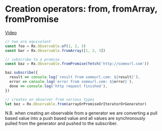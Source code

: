 # Creation operators: from, fromArray, fromPromise
[Video](https://egghead.io/lessons/rxjs-creation-operators-from-fromarray-frompromise)

```js
// two are equivalent
const foo = Rx.Observable.of(1, 2, 3)
const bar = Rx.Observable.fromArray([1, 2, 3])

// subscribe to a promise
const baz = Rx.Observable.fromPromise(fetch('http://someurl.com'))

baz.subscribe({
  result => console.log(`result from someurl.com: ${result}`),
  error => console.log(`error from someurl.com: ${error}`),
  done => console.log('http request finished'),
})

// creates an observer from various types
let bez = Rx.Observable.from(arrayOrPromiseOrIteratorOrGenerator)
```

N.B. when creating an observable from a generator we are converting a pull based value into a push based value and all values are synchronously pulled from the generator and pushed to the subscriber.
